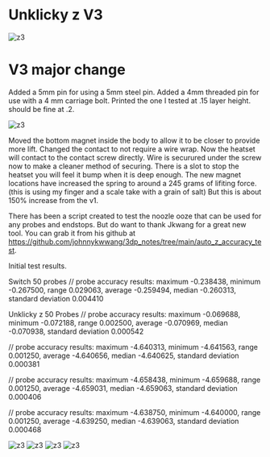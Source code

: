 # Unklicky z V3 
![z3](https://github.com/majarspeed/Unklicky/raw/main/pictures/z.PNG "z3")

# V3 major change

Added a 5mm pin for using a 5mm steel pin. 
Added a 4mm threaded pin for use with a 4 mm carriage bolt.
Printed the one I tested at .15 layer height. should be fine at .2. 

![z3](https://github.com/majarspeed/Unklicky/raw/main/pictures/Heatset_contact.png "z3")

Moved the bottom magnet inside the body to allow it to be closer to provide more lift. 
Changed the contact to not require a wire wrap. Now the heatset will contact to the contact screw directly. 
Wire is securured under the screw now to make a cleaner method of securing. 
There is a slot to stop the heatset you will feel it bump when it is deep enough.
The new magnet locations have increased the spring to around a 245 grams of lifiting force. (this is using my finger and a scale take with a grain of salt) But this is about 150% increase from the v1.

There has been a script created to test the noozle ooze that can be used for any probes and endstops.  But do want to thank Jkwang for a great new tool. You can grab it from his github at https://github.com/johnnykwwang/3dp_notes/tree/main/auto_z_accuracy_test. 


Initial test results. 

Switch 50 probes
// probe accuracy results: maximum -0.238438, minimum -0.267500, range 0.029063, average -0.259494, median -0.260313, standard deviation 0.004410

Unklicky z 50 Probes 
// probe accuracy results: maximum -0.069688, minimum -0.072188, range 0.002500, average -0.070969, median -0.070938, standard deviation 0.000542 

// probe accuracy results: maximum -4.640313, minimum -4.641563, range 0.001250, average -4.640656, median -4.640625, standard deviation 0.000381

// probe accuracy results: maximum -4.658438, minimum -4.659688, range 0.001250, average -4.659031, median -4.659063, standard deviation 0.000406

// probe accuracy results: maximum -4.638750, minimum -4.640000, range 0.001250, average -4.639250, median -4.639063, standard deviation 0.000468


![z3](https://github.com/majarspeed/Unklicky/raw/main/pictures/z_heatsetting.jpeg "z3")
![z3](https://github.com/majarspeed/Unklicky/raw/main/pictures/z_tip.jpeg "z3")
![z3](https://github.com/majarspeed/Unklicky/raw/main/pictures/zpin_ex.jpg "z3")
![z3](https://github.com/majarspeed/Unklicky/raw/main/pictures/Heatset_locating.jpg "z3")
